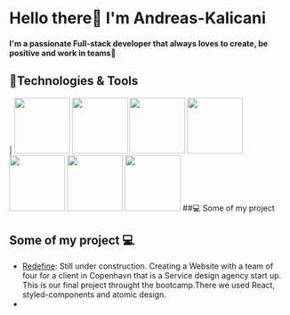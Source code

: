 # Hello there:wave: I'm Andreas-Kalicani
**<h4>I'm a passionate Full-stack developer that always loves to create, be positive and  work in teams:pray:</h4>**
## :wrench:Technologies & Tools
| <img src="https://doc.castsoftware.com/download/thumbnails/418185647/CAST_ReactJS_Application.jpg?version=1&modificationDate=1593447628930&api=v2" width="100px" height="100px"/>
<img src="https://fs.siteor.com/javatech/files/layout/assan/vavatech/img/content/css_nowe_logo.png?1615208030" height="100px" width="100px"/>
<img src="https://upload.wikimedia.org/wikipedia/commons/thumb/6/61/HTML5_logo_and_wordmark.svg/2048px-HTML5_logo_and_wordmark.svg.png" height="100px" width="100px" />
<img src="https://upload.wikimedia.org/wikipedia/commons/thumb/9/99/Unofficial_JavaScript_logo_2.svg/480px-Unofficial_JavaScript_logo_2.svg.png" height="100px" width="100px"/>
<img src="https://mpng.subpng.com/20180531/sas/kisspng-bootstrap-react-software-framework-javascript-fron-5b0f9b1ab26fd7.9058729715277494027309.jpg" width="100px" height="100px" />
<img src="https://cdn.pixabay.com/photo/2015/04/23/17/41/node-js-736399_960_720.png" height="100px" width="100px"/>
<img src="https://download.logo.wine/logo/MySQL/MySQL-Logo.wine.png" width="100px" height="100px"/> 
##:computer: Some of my project
## Some of my project :computer:	
* [Redefine](https://www.google.com): Still under construction. Creating a Website with a team of four for a client in Copenhavn that is a Service design agency start up. This is our final project throught the bootcamp.There we used React, styled-components and atomic design. 
* 
 
